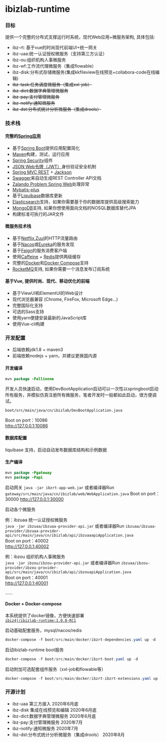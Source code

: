 # **ibizlab-runtime**

### 目标
提供一个完整的分布式支撑运行时系统，现代Web应用+微服务架构, 具体包括:

* ibz-rt: 基于vue的时尚现代前端UI+统一网关
* ibz-uaa:统一认证授权微服务（支持第三方认证）  
* ibz-ou:组织机构人事微服务  
* ibz-wf:工作流代理微服务（集成flowable） 
* ibz-disk:分布式存储微服务(集成kkfileview在线预览+collabora-code在线编辑)  
* ~~ibz-task:任务调度微服务（集成xxl-job）~~  
* ~~ibz-dict:数据字典管理微服务~~  
* ~~ibz-pay:支付管理微服务~~  
* ~~ibz-notify:通知微服务~~  
* ~~ibz-dst:分布式统计分析微服务（集成drools）~~  

### 技术栈
#### 完整的[Spring应用](https://spring.io/)
* 基于[Spring Boot](https://projects.spring.io/spring-boot/)提供应用配置简化
* [Maven](https://maven.apache.org/)构建，测试，运行应用
* [Spring Security](https://docs.spring.io/spring-security/site/index.html)组件
* [JSON Web令牌（JWT）](https://jwt.io/)身份验证安全机制
* [Spring MVC REST](https://spring.io/guides/gs/rest-service/) + [Jackson](https://github.com/FasterXML/jackson)
* [Swagger](https://swagger.io/)来自动生成REST Controller API文档
* [Zalando Problem Spring Web](https://github.com/zalando/problem-spring-web)处理异常
* [Mybatis-plus](https://mp.baomidou.com/)
* 基于[Liquibase](http://www.liquibase.org/)数据库更新
* [Elasticsearch](https://github.com/elastic/elasticsearch)支持，如果你需要基于你的数据库提供高级搜索能力
* [MongoDB](https://www.mongodb.org/)支持, 如果你想使用面向文档的NOSQL数据库替代JPA
* 构建标准可执行的JAR文件

#### 微服务技术栈

* 基于[Netflix Zuul](https://github.com/Netflix/zuul)的HTTP流量路由
* 基于[Nacos](https://nacos.io/zh-cn/index.html)或[Eureka](https://github.com/Netflix/eureka)的服务发现
* 基于[Feign](https://github.com/OpenFeign/feign)的服务消费客户端
* 使用[Caffeine](https://github.com/ben-manes/caffeine) + [Redis](https://redis.io/)提供两级缓存
* 完整的[Docker](https://www.docker.com/)和[Docker Compose](https://github.com/docker/compose)支持
* [RocketMQ](http://rocketmq.apache.org/)支持, 如果你需要一个消息发布订阅系统

#### 基于Vue, 提供时尚、现代、移动优化的前端
* 基于ViewUI和ElementUI的Web设计
* 现代浏览器兼容 (Chrome, FireFox, Microsoft Edge…)
* 完整国际化支持
* 可选的Sass支持
* 使用yarn便捷安装最新的JavaScript库
* 使用Vue-cli构建

### 开发配置

* 后端依赖jdk1.8 + maven3  
* 前端依赖nodejs + yarn，并建议更换国内源

#### 开发编译
```java
mvn package -Pallinone
```

开发人员快速启动，使用DevBootApplication启动可以一次性以springboot启动所有服务，并模拟仿真注册所有微服务，笔者开发时一般都如此启动，很方便调试。

`boot/src/main/java/cn/ibizlab/DevBootApplication.java`

Boot on port：10086  
http://127.0.0.1:10086  

#### 数据库配置
liquibase 支持，启动自动发布数据库结构和示例数据   

#### 生产编译
```java
mvn package -Pgateway
mvn package -Papi
```

启动网关 
`java -jar ibzrt-app-web.jar`  或者编译器Run `gateway/src/main/java/cn/ibizlab/web/WebApplication.java`
Boot on port：30000
http://127.0.0.1:30000

启动各个微服务  

例：ibzuaa 统一认证授权微服务  
`java -jar ibzuaa/ibzuaa-provider-api.jar`  或者编译器Run `ibzuaa/ibzuaa-provider/ibzuaa-provider-api/src/main/java/cn/ibizlab/api/ibzuaaapiApplication.java`  
Boot on port：40002  
http://127.0.0.1:40002  

例：ibzou 组织机构人事微服务   
`java -jar ibzou/ibzou-provider-api.jar`  或者编译器Run `ibzuaa/ibzou-provider/ibzou-provider-api/src/main/java/cn/ibizlab/api/ibzouapiApplication.java`  
Boot on port：40001  
http://127.0.0.1:40001  

......   

#### Docker + Docker-compose

本系统提供了docker镜像，方便快速部署  
[`ibiz4j/ibizlab-runtime:1.0.0-RC1`](https://hub.docker.com/repository/docker/ibiz4j/ibizlab-runtime) 

启动基础配套服务，mysql/nacos/redis   
```java
docker-compose -f boot/src/main/docker/ibzrt-dependencies.yaml up -d
```

启动ibizlab-runtime boot服务  
```java
docker-compose -f boot/src/main/docker/ibzrt-boot.yaml up -d
```

启动附加可选配套组件服务（xxl-job和flowable等）
```java
docker-compose -f boot/src/main/docker/ibzrt-ibzrt-extensions.yaml up -d
```

### 开源计划
* ibz-uaa 第三方接入  2020年6月底
* ibz-disk 集成在线预览和编辑  2020年6月底
* ibz-dict:数据字典管理微服务  2020年6月底
* ibz-pay:支付管理微服务  2020年7月
* ibz-notify:通知微服务  2020年7月
* ibz-dst:分布式统计分析微服务（集成drools）  2020年8月